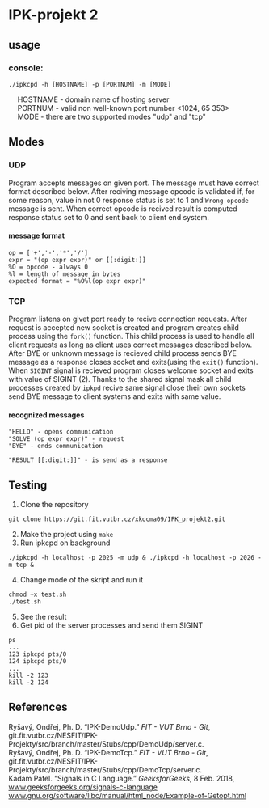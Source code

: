 # IPK-projekt 2

## usage

### console:

```
./ipkcpd -h [HOSTNAME] -p [PORTNUM] -m [MODE]
```

&emsp; HOSTNAME - domain name of hosting server<br>
&emsp; PORTNUM - valid non well-known port number <1024, 65 353><br>
&emsp; MODE - there are two supported modes "udp" and "tcp"<br>

## Modes

### UDP

Program accepts messages on given port. The message must have correct format described below. After reciving message opcode is validated if, for some reason, value in not 0 response status is set to 1 and `Wrong opcode` message is sent. When correct opcode is recived result is computed response status set to 0 and sent back to client end system.

#### message format
```
op = ['+','-','*','/']
expr = "(op expr expr)" or [[:digit:]]
%O = opcode - always 0
%l = length of message in bytes
expected format = "%O%l(op expr expr)"
```

### TCP

Program listens on givet port ready to recive connection requests. After request is accepted new socket is created and program creates child process using the `fork()` function. This child process is used to handle all client requests as long as client uses correct messages described below.
After BYE or unknown message is recieved child process sends BYE message as a response closes socket and exits(using the `exit()` function).<br>
When `SIGINT` signal is recieved program closes welcome socket and exits with value of SIGINT (2). Thanks to the shared signal mask all child processes created by `ipkpd` recive same signal close their own sockets send BYE message to client systems and exits with same value.

#### recognized messages
```
"HELLO" - opens communication
"SOLVE (op expr expr)" - request
"BYE" - ends communication

"RESULT [[:digit:]]" - is send as a response
```

## Testing

1. Clone the repository

```
git clone https://git.fit.vutbr.cz/xkocma09/IPK_projekt2.git
```

2. Make the project using `make`
3. Run ipkcpd on background

```
./ipkcpd -h localhost -p 2025 -m udp & ./ipkcpd -h localhost -p 2026 -m tcp &
```

4. Change mode of the skript and run it

```
chmod +x test.sh
./test.sh
```

5. See the result
6. Get pid of the server processes and send them SIGINT

```
ps 
...
123 ipkcpd pts/0 
124 ipkcpd pts/0 
...
kill -2 123
kill -2 124
```

## References
Ryšavý, Ondřej, Ph. D. “IPK-DemoUdp.” *FIT - VUT Brno - Git*, git.fit.vutbr.cz/NESFIT/IPK-Projekty/src/branch/master/Stubs/cpp/DemoUdp/server.c.<br>
Ryšavý, Ondřej, Ph. D. “IPK-DemoTcp.” *FIT - VUT Brno - Git*, git.fit.vutbr.cz/NESFIT/IPK-Projekty/src/branch/master/Stubs/cpp/DemoTcp/server.c.<br>
Kadam Patel. “Signals in C Language.” *GeeksforGeeks*, 8 Feb. 2018, www.geeksforgeeks.org/signals-c-language<br>
www.gnu.org/software/libc/manual/html_node/Example-of-Getopt.html